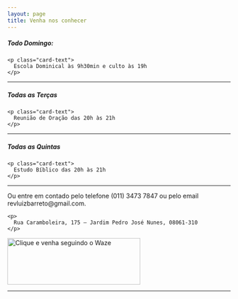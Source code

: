 ```yaml
---
layout: page
title: Venha nos conhecer
---
```


<div class="card">
  <div class="card-body">
    <h5 class="card-title">
      Todo Domingo:
    </h5>

    <p class="card-text">
      Escola Dominical às 9h30min e culto às 19h
    </p>
  </div>
</div>

<hr>

<div class="card">
  <div class="card-body">
    <h5 class="card-title">
      Todas as Terças
    </h5>

    <p class="card-text">
      Reunião de Oração das 20h às 21h
    </p>
  </div>
</div>

<hr>

<div class="card">
  <div class="card-body">
    <h5 class="card-title">
      Todas as Quintas
    </h5>

    <p class="card-text">
      Estudo Bíblico das 20h às 21h
    </p>
  </div>
</div>

<hr>

<div class="row">
  <div class="col">
    <p>
      Ou entre em contado pelo telefone (011) 3473 7847 ou pelo email revluizbarreto@gmail.com.
    </p>

    <p>
      Rua Caramboleira, 175 – Jardim Pedro José Nunes, 08061-310
    </p>
  </div>

  <div class="col">
    <a href="waze://?ll=-23.5049538,-46.4642639&amp;navigate=yes" target="_blank">
      <img class="pull-right" src="{{ site.baseurl }}/assets/images/waze.png" alt="Clique e venha seguindo o Waze" width="300" height="105">
    </a>
  </div>
</div>
<hr>


